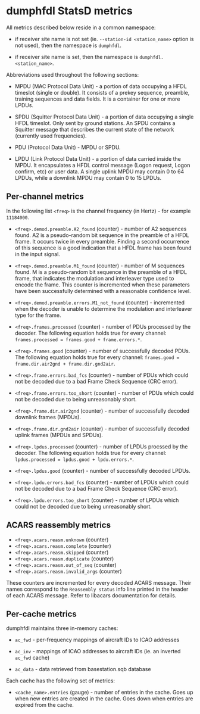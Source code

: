 # dumphfdl StatsD metrics

All metrics described below reside in a common namespace:

- if receiver site name is not set (ie. `--station-id <station_name>` option is not used), then the namespace is `dumphfdl`.

- if receiver site name is set, then the namespace is `dumphfdl.<station_name>`.

Abbreviations used throughout the following sections:

- MPDU (MAC Protocol Data Unit) - a portion of data occupying a HFDL timeslot (single or double). It consists of a prekey sequence, preamble, training sequences and data fields. It is a container for one or more LPDUs.

- SPDU (Squitter Protocol Data Unit) - a portion of data occupying a single HFDL timeslot. Only sent by ground stations. An SPDU contains a Squitter message that describes the current state of the network (currently used frequencies).

- PDU (Protocol Data Unit) - MPDU or SPDU.

- LPDU (Link Protocol Data Unit) - a portion of data carried inside the MPDU. It encapsulates a HFDL control message (Logon request, Logon confirm, etc) or user data. A single uplink MPDU may contain 0 to 64 LPDUs, while a downlink MPDU may contain 0 to 15 LPDUs.

## Per-channel metrics

In the following list `<freq>` is the channel frequency (in Hertz) - for example `11184000`.

- `<freq>.demod.preamble.A2_found` (counter) - number of A2 sequences found. A2 is a pseudo-random bit sequence in the preamble of a HFDL frame. It occurs twice in every preamble. Finding a second occurrence of this sequence is a good indication that a HFDL frame has been found in the input signal.

- `<freq>.demod.preamble.M1_found` (counter) - number of M sequences found. M is a pseudo-random bit sequence in the preamble of a HFDL frame, that indicates the modulation and interleaver type used to encode the frame. This counter is incremented when these parameters have been successfully determined with a reasonable confidence level.

- `<freq>.demod.preamble.errors.M1_not_found` (counter) - incremented when the decoder is unable to determine the modulation and interleaver type for the frame.

- `<freq>.frames.processed` (counter) - number of PDUs processed by the decoder. The following equation holds true for every channel: `frames.processed = frames.good + frame.errors.*`.

- `<freq>.frames.good` (counter) - number of successfully decoded PDUs. The following equation holds true for every channel: `frames.good = frame.dir.air2gnd + frame.dir.gnd2air`.

- `<freq>.frame.errors.bad_fcs` (counter) - number of PDUs which could not be decoded due to a bad Frame Check Sequence (CRC error).

- `<freq>.frame.errors.too_short` (counter) - number of PDUs which could not be decoded due to being unreasonably short.

- `<freq>.frame.dir.air2gnd` (counter) - number of successfully decoded downlink frames (MPDUs).

- `<freq>.frame.dir.gnd2air` (counter) - number of successfully decoded uplink frames (MPDUs and SPDUs).

- `<freq>.lpdus.processed` (counter) - number of LPDUs procssed by the decoder. The following equation holds true for every channel: `lpdus.processed = lpdus.good + lpdu.errors.*`.

- `<freq>.lpdus.good` (counter) - number of successfully decoded LPDUs.

- `<freq>.lpdu.errors.bad_fcs` (counter) - number of LPDUs which could not be decoded due to a bad Frame Check Sequence (CRC error).
- `<freq>.lpdu.errors.too_short` (counter) - number of LPDUs which could not be decoded due to being unreasonably short.

## ACARS reassembly metrics

- `<freq>.acars.reasm.unknown` (counter)
- `<freq>.acars.reasm.complete` (counter)
- `<freq>.acars.reasm.skipped` (counter)
- `<freq>.acars.reasm.duplicate` (counter)
- `<freq>.acars.reasm.out_of_seq` (counter)
- `<freq>.acars.reasm.invalid_args` (counter)

These counters are incremented for every decoded ACARS message. Their names correspond to the `Reassembly status` info line printed in the header of each ACARS message. Refer to libacars documentation for details.

## Per-cache metrics

dumphfdl maintains three in-memory caches:

- `ac_fwd` - per-frequency mappings of aircraft IDs to ICAO addresses

- `ac_inv` - mappings of ICAO addresses to aircraft IDs (ie. an inverted `ac_fwd` cache)

- `ac_data` - data retrieved from basestation.sqb database

Each cache has the following set of metrics:

- `<cache_name>.entries` (gauge) - number of entries in the cache. Goes up when new entries are created in the cache. Goes down when entries are expired from the cache.
